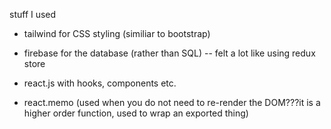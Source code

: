 stuff I used

* tailwind for CSS styling (similiar to bootstrap)

* firebase for the database (rather than SQL)
    -- felt a lot like using redux store

* react.js with hooks, components etc.

* react.memo (used when you do not need to re-render the DOM???it is a higher order function, used to wrap an exported thing) 